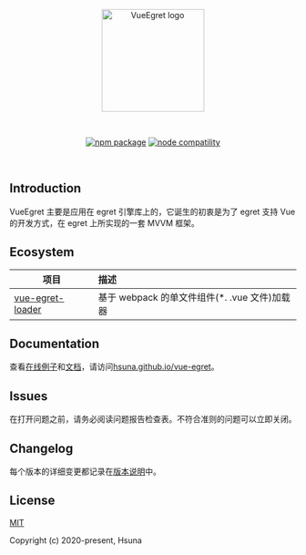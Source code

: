 <p align="center">
  <a href="https://hsuna.github.io/vue-egret/" target="_blank" rel="noopener noreferrer">
    <img width="180" src="https://hsuna.github.io/vue-egret/img/logo.png" alt="VueEgret logo">
  </a>
</p>
<br/>
<p align="center">
  <a href="https://npmjs.com/package/vue-egret"><img src="https://img.shields.io/npm/v/vue-egret.svg" alt="npm package"></a>
  <a href="https://nodejs.org/en/about/releases/"><img src="https://img.shields.io/node/v/vue-egret.svg" alt="node compatility"></a>
</p>
<br/>

## Introduction

VueEgret 主要是应用在 egret 引擎库上的，它诞生的初衷是为了 egret 支持 Vue 的开发方式，在 egret 上所实现的一套 MVVM 框架。

## Ecosystem

| 项目                                                          | 描述                                           |
| ------------------------------------------------------------- | :--------------------------------------------- |
| [vue-egret-loader](https://github.com/hsuna/vue-egret-loader) | 基于 webpack 的单文件组件(\*. .vue 文件)加载器 |

## Documentation

查看[在线例子](https://hsuna.github.io/vue-egret/example)和[文档](https://hsuna.github.io/vue-egret/guide)，请访问[hsuna.github.io/vue-egret](https://hsuna.github.io/vue-egret/)。

## Issues

在打开问题之前，请务必阅读问题报告检查表。不符合准则的问题可以立即关闭。

## Changelog

每个版本的详细变更都记录在[版本说明](https://github.com/hsuna/vue-egret/releases/)中。

## License

[MIT](https://opensource.org/licenses/MIT)

Copyright (c) 2020-present, Hsuna

